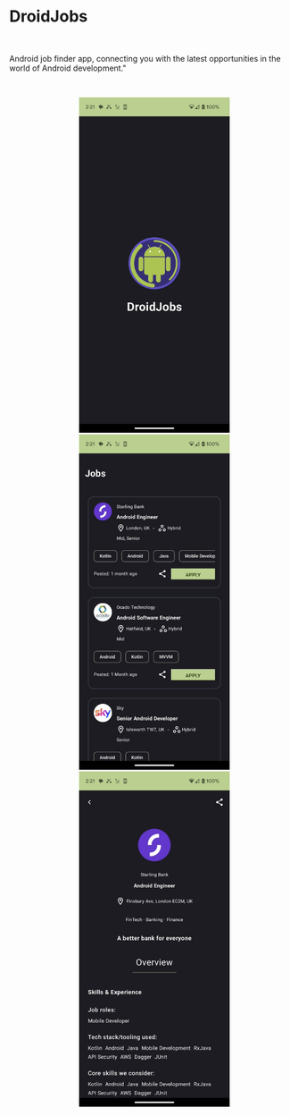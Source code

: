 <h1>DroidJobs</h1><br>

Android job finder app, connecting you with the latest opportunities in the world of Android development."
<br>

<pre>
<p align="center">
  <img src="readme_images/splash.png" height=600>
  <img src="readme_images/jobs.png" height=600>
  <img src="readme_images/job-detail.png" height=600>
</p>
</pre>

